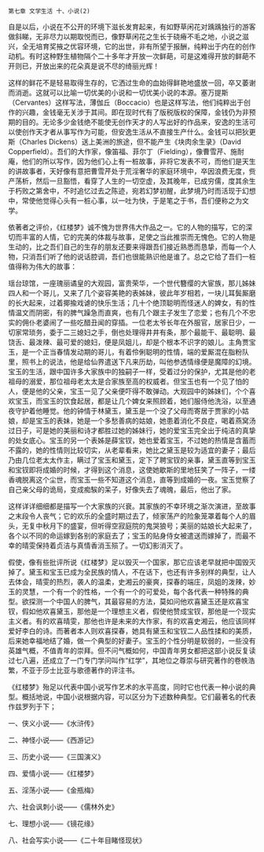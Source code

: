     第七章 文学生活 十、小说(2) 

   自是以后，小说在不公开的环境下滋长发育起来，有如野草闲花对踽踽独行的游客做斜睇，无非尽力以期取悦而已，像野草闲花之生长于硗瘠不毛之地，小说之滋兴，全无培育奖掖之优容环境，它的出世，非有所望于报酬，纯粹出于内在的创作动机。有时这种野生植物隔个二十多年才开放一次鲜葩，可是这难得开放的鲜葩不开则已，开放出来的花朵真是说不尽的绮丽光辉！

   这样的鲜花不是轻易取得生存的，它洒过生命的血始得鲜艳地盛放一回，卒又萎谢而消逝。这就可以比喻一切优美的小说和一切优美小说的本源。塞万提斯（Cervantes）这样写法，薄伽丘（Boccacio）也是这样写法，他们纯粹出于创作的兴趣，金钱毫无关涉于其间。即在现时代有了版税版权的保障，金钱仍为非预期的目的。无论多少金钱绝不能使无创作天才的人写出好的作品来，安逸的生活可以使创作天才者从事写作为可能，但安逸生活从不直接生产什么。金钱可以把狄更斯（Charles Dickens）送上美洲的旅途，但不能产生《块肉余生录》（David Copperfield）。吾们的大作家，像笛福、菲尔丁（Fielding），像曹雪芹、施耐庵，他们的所以写作，因为他们心上有一桩故事，非将它发表不可，而他们是天生的讲故事者，天好像有意把曹雪芹处于荒淫奢华的家庭环境中，卒因浪费无度，赀产荡析，然后一旦豁悟，看穿了人生的一切空虚，及其晚年，已成穷儒，度其余生于朽败之第舍中，不时追忆过去之陈迹，宛若幻梦初醒，此梦境乃时而活现于幻想中，常使他觉得心头有一桩心事，以一吐为快，于是笔之于书，吾们便称之为文学。

   依著者之评价，《红楼梦》诚不愧为世界伟大作品之一。它的人物的描写，它的深切而丰富的人情，它的完美的体裁与故事，足使之当此推崇而无愧色。它的人物是生动的，比之吾们自己的生存的朋友还要来得跟吾们接近熟悉而恳挚，而每一个人物，只消吾们听了他的说话腔调，吾们也很能熟识他是谁了。总之它给了吾们一桩值得称为伟大的故事：

   瑶台琼馆，一座瑰丽谲皇的大观园，富贵荣华，一个世代簪缨的大宦族，那儿姊妹四人和一个哥儿，又来了几个姿容美艳的表姊妹，彼此年岁相若，一块儿耳鬓厮磨的长大起来，过着揶揄戏谑的快乐生活；几十个绝顶聪明而怪迷人的婢女，有的性情温文而阴密，有的脾气躁急而直爽，也有几个跟主子发生了恋爱；也有几个不忠实的佣仆老婆闹了一些吃醋丑闻的穿插。一位老太爷长年在外服官，居家日少，一切家常琐务，委于二三媳妇之手，倒也处理得井井有条，那个最能干、最聪明、最饶舌、最泼辣、最可爱的媳妇，便是凤姐儿，却是个根本不识字的娘儿。主角贾宝玉，是一个正当春情发动期的哥儿，有着伶俐聪明的性情，端的爱厮混在脂粉队里，照书上的说法，他是给仙界遣送下凡来历劫，叫他参透情缘便是魔障的幻境。宝玉的生活，跟中国许多大家族中的独嗣子一样，受着过分的保护，尤其是他的老祖母的溺爱，那位祖母老太太是合家族至高的权威者。但宝玉也有一个见了怕的人，便是他的父亲，宝玉一见了父亲便吓得不敢弹动。大观园中的姊妹们，个个喜欢宝玉，而宝玉的饮食起居，都是让几个婢女来照顾着，她们服侍他洗浴，以至通夜守护着他睡觉。他的钟情于林黛玉，黛玉是一个没了父母而寄居于贾家的小姑娘，却是宝玉的表妹，她是一个多愁善病的姑娘，她患着消化不良症，喝着燕窝汤过日子，可是她的美丽和诗才都胜过她的姊妹行，她的爱宝玉完全出于纯洁的真挚的处女底心。宝玉的另一个表姊是薛宝钗，她也爱着宝玉，不过她的热情是含蓄而不露的，她的性情则比较切实，从老辈看来，她比之黛玉是较为适宜的妻子；最后乃由几位老太太作主，瞒过了宝玉和黛玉，定下了聘宝钗的亲事，黛玉直等到宝玉和宝钗即将成婚的时候，才得到这个消息，这使她歇斯的里地狂笑了一阵子，一缕香魂脱离这个尘世，而宝玉一些不知道这个消息，直等到成婚的一夜。宝玉觉察了自己亲父母的诡局，变成痴騃的呆子，好像失去了魂魄，最后，他出了家。

   这样详详细细都是描写一个大家族的兴衰。其家族的不幸环境之渐次演进，至故事之末段令人丧气；它的欢乐的全盛时期过去了，倾家荡产的险象笼罩着每个人的眉头，无复中秋月下的盛宴，但听得空寂庭院的鬼哭狼号；美丽的姑娘长大起来了，各个以不同的命运嫁到各别的家庭去了；宝玉的贴身侍女被遣送而嫁掉了，而最不幸的晴雯保持着贞洁与真情香消玉殒了。一切幻影消灭了。

   假使，像有些批评所说《红楼梦》足以毁灭一个国家，那它应该老早就把中国毁灭掉了。黛玉和宝玉已成为全民族的情人，不在话下，也还有许多别样的典型，让人去体会，晴雯的热烈，袭人的温柔，史湘云的豪爽，探春的端庄，凤姐的泼辣，妙玉的灵慧，一个有一个的性格，一个有一个的可爱处，每个各代表一种特殊的典型。欲探测一个中国人的脾气，其最容易的方法，莫如问他欢喜黛玉还是欢喜宝钗，假如他欢喜黛玉，那他是一个理想主义者，假使他赞成宝钗，那他是一个现实主义者。有的欢喜晴雯，那他也许是未来的大作家，有的欢喜史湘云，他应该同样爱好李白的诗。而著者本人则欢喜探春，她具有黛玉和宝钗二人品性揉和的美质，后来她幸福地结了婚，做一个典型的好妻子。宝玉的个性分明是软弱的，一些没有英雄气概，不值青年的崇拜。但不问气概如何，中国青年男女都把这部小说反复读过七八遍，还成立了一门专门学问叫作“红学”，其地位之尊崇与研究著作的卷帙浩繁，不亚于莎士比亚与歌德著作的评注书。

   《红楼梦》殆足以代表中国小说写作艺术的水平高度，同时它也代表一种小说的典型。概括地说，中国小说根据内容，可以区分为下述数种典型。它们最著名的代表作兹罗列于下；

   一、侠义小说——《水浒传》

   二、神怪小说——《西游记》

   三、历史小说——《三国演义》

   四、爱情小说——《红楼梦》

   五、淫荡小说——《金瓶梅》

   六、社会讽刺小说——《儒林外史》

   七、理想小说——《镜花缘》

   八、社会写实小说——《二十年目睹怪现状》

